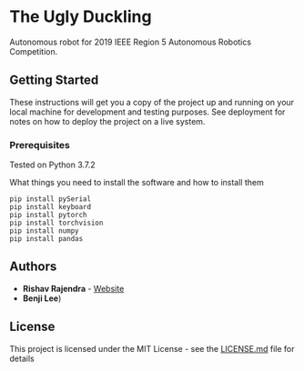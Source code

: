 # The Ugly Duckling

Autonomous robot for 2019 IEEE Region 5 Autonomous Robotics Competition.

## Getting Started

These instructions will get you a copy of the project up and running on your local machine for development and testing purposes. See deployment for notes on how to deploy the project on a live system.

### Prerequisites

Tested on Python 3.7.2

What things you need to install the software and how to install them

```
pip install pySerial
pip install keyboard
pip install pytorch
pip install torchvision
pip install numpy
pip install pandas
```

## Authors

* **Rishav Rajendra** - [Website](https://rishavrajendra.github.io)
* **Benji Lee**)

## License

This project is licensed under the MIT License - see the [LICENSE.md](LICENSE.md) file for details
